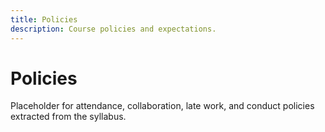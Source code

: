 ```yaml
---
title: Policies
description: Course policies and expectations.
---
```


# Policies

Placeholder for attendance, collaboration, late work, and conduct policies extracted from the syllabus.
